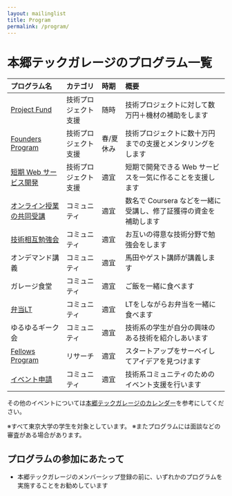 ```yaml
---
layout: mailinglist
title: Program
permalink: /program/
---
```


# 本郷テックガレージのプログラム一覧

| プログラム名 | カテゴリ | 時期 | 概要 |
| :------ | :------ | :------ | :------ | 
| [Project Fund](/project/) | 技術プロジェクト支援 | 随時 | 技術プロジェクトに対して数万円＋機材の補助をします |  
| [Founders Program](https://www.ducr.u-tokyo.ac.jp/activity/venture/sfp.html) | 技術プロジェクト支援 | 春/夏休み | 技術プロジェクトに数十万円までの支援とメンタリングをします | 
| [短期 Web サービス開発](./web/) | 技術プロジェクト支援 | 適宜 | 短期で開発できる Web サービスを一気に作ることを支援します | 
| [オンライン授業の共同受講](./study/) | コミュニティ | 適宜 | 数名で Coursera などを一緒に受講し、修了証獲得の資金を補助します | 
| [技術相互勉強会](./study/) | コミュニティ | 適宜 | お互いの得意な技術分野で勉強会をします | 
| オンデマンド講義 | コミュニティ | 適宜 | 馬田やゲスト講師が講義します | 
| ガレージ食堂 | コミュニティ | 適宜 | ご飯を一緒に食べます | 
| [弁当LT](https://goo.gl/forms/MHu943A3m2c1H3Ah2) | コミュニティ | 適宜 | LTをしながらお弁当を一緒に食べます | 
| ゆるゆるギーク会 | コミュニティ | 適宜 | 技術系の学生が自分の興味のある技術を紹介しあいます | 
| [Fellows Program](./fellows/) | リサーチ | 適宜 | スタートアップをサーベイしてアイデアを見つけます | 
| [イベント申請](https://goo.gl/forms/ZhJo5eSdAtLgjHCl1) | コミュニティ | 適宜 | 技術系コミュニティのためのイベント支援を行います | 

その他のイベントについては[本郷テックガレージのカレンダー](../calendar/)を参考にしてください。

※すべて東京大学の学生を対象としています。
※またプログラムには面談などの審査がある場合があります。

## プログラムの参加にあたって

- 本郷テックガレージのメンバーシップ登録の前に、いずれかのプログラムを実施することをお勧めしています